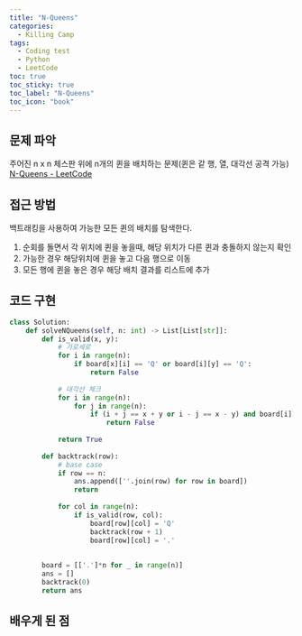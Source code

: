 ```yaml
---
title: "N-Queens"
categories:
  - Killing Camp
tags:
  - Coding test
  - Python
  - LeetCode
toc: true
toc_sticky: true
toc_label: "N-Queens"
toc_icon: "book"
---
```


## 문제 파악
주어진 n x n 체스판 위에 n개의 퀸을 배치하는 문제(퀸은 같 행, 열, 대각선 공격 가능)
[N-Queens - LeetCode](https://leetcode.com/problems/n-queens/)

## 접근 방법

백트래킹을 사용하여 가능한 모든 퀸의 배치를 탐색한다.

1. 순회를 돌면서 각 위치에 퀸을 놓을때, 해당 위치가 다른 퀸과 충돌하지 않는지 확인
2. 가능한 경우 해당위치에 퀸을 놓고 다음 행으로 이동
3. 모든 행에 퀸을 놓은 경우 해당 배치 결과를 리스트에 추가

## 코드 구현

```python
class Solution:
    def solveNQueens(self, n: int) -> List[List[str]]:
        def is_valid(x, y):
            # 가로세로
            for i in range(n):
                if board[x][i] == 'Q' or board[i][y] == 'Q':
                    return False
                
            # 대각선 체크 
            for i in range(n):
                for j in range(n):
                    if (i + j == x + y or i - j == x - y) and board[i][j] == 'Q':
                        return False
                    
            return True
                    
        def backtrack(row):
            # base case
            if row == n:
                ans.append([''.join(row) for row in board])
                return
            
            for col in range(n):
                if is_valid(row, col):
                    board[row][col] = 'Q'
                    backtrack(row + 1)
                    board[row][col] = '.'
            
        
        board = [['.']*n for _ in range(n)]
        ans = []
        backtrack(0)
        return ans
```

## 배우게 된 점
